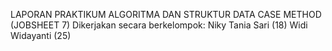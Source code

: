 LAPORAN PRAKTIKUM ALGORITMA DAN STRUKTUR DATA CASE METHOD (JOBSHEET 7) 
Dikerjakan secara berkelompok:
Niky Tania Sari (18)
Widi Widayanti (25)
